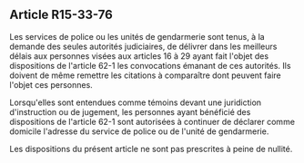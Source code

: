 Article R15-33-76
----
Les services de police ou les unités de gendarmerie sont tenus, à la demande des
seules autorités judiciaires, de délivrer dans les meilleurs délais aux
personnes visées aux articles 16 à 29 ayant fait l'objet des dispositions de
l'article 62-1 les convocations émanant de ces autorités. Ils doivent de même
remettre les citations à comparaître dont peuvent faire l'objet ces personnes.

Lorsqu'elles sont entendues comme témoins devant une juridiction d'instruction
ou de jugement, les personnes ayant bénéficié des dispositions de l'article 62-1
sont autorisées à continuer de déclarer comme domicile l'adresse du service de
police ou de l'unité de gendarmerie.

Les dispositions du présent article ne sont pas prescrites à peine de nullité.
